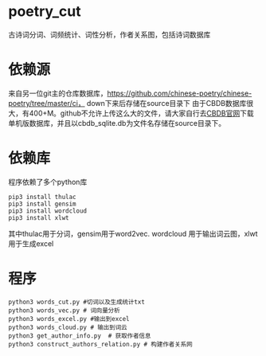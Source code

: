 # poetry_cut
古诗词分词、词频统计、词性分析，作者关系图，包括诗词数据库
# 依赖源
来自另一位git主的仓库数据库，https://github.com/chinese-poetry/chinese-poetry/tree/master/ci，
down下来后存储在source目录下
由于CBDB数据库很大，有400+M。github不允许上传这么大的文件，请大家自行去[CBDB官网](http://projects.iq.harvard.edu/chinesecbdb/%E4%B8%8B%E8%BC%89cbdb%E5%96%AE%E6%A9%9F%E7%89%88)下载单机版数据库，并且以cbdb_sqlite.db为文件名存储在source目录下。
# 依赖库
程序依赖了多个python库
``` shell
pip3 install thulac
pip3 install gensim
pip3 install wordcloud
pip3 install xlwt
```
其中thulac用于分词，gensim用于word2vec. wordcloud 用于输出词云图，xlwt用于生成excel
# 程序
``` shell
python3 words_cut.py #切词以及生成统计txt
python3 words_vec.py # 词向量分析
python3 words_excel.py #输出到excel
python3 words_cloud.py # 输出到词云
python3 get_author_info.py  # 获取作者信息
python3 construct_authors_relation.py # 构建作者关系网
```
